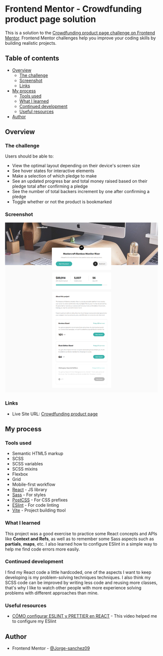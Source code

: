 # Frontend Mentor - Crowdfunding product page solution

This is a solution to the [Crowdfunding product page challenge on Frontend Mentor](https://www.frontendmentor.io/challenges/crowdfunding-product-page-7uvcZe7ZR). Frontend Mentor challenges help you improve your coding skills by building realistic projects.

## Table of contents

- [Overview](#overview)
  - [The challenge](#the-challenge)
  - [Screenshot](#screenshot)
  - [Links](#links)
- [My process](#my-process)
  - [Tools used](#tools-used)
  - [What I learned](#what-i-learned)
  - [Continued development](#continued-development)
  - [Useful resources](#useful-resources)
- [Author](#author)

## Overview

### The challenge

Users should be able to:

- View the optimal layout depending on their device's screen size
- See hover states for interactive elements
- Make a selection of which pledge to make
- See an updated progress bar and total money raised based on their pledge total after confirming a pledge
- See the number of total backers increment by one after confirming a pledge
- Toggle whether or not the product is bookmarked

### Screenshot

![](./screenshot.png)

### Links

- Live Site URL: [Crowdfunding product page](https://your-live-site-url.com)

## My process

### Tools used

- Semantic HTML5 markup
- SCSS
- SCSS variables
- SCSS mixins
- Flexbox
- Grid
- Mobile-first workflow
- [React](https://reactjs.org/) - JS library
- [Sass](https://sass-lang.com/) - For styles
- [PostCSS](https://postcss.org) - For CSS prefixes
- [ESlint](https://eslint.org) - For code linting
- [Vite](https://vitejs.dev) - Project building ttool

### What I learned

This project was a good exercise to practice some React concepts and APIs like **Context and Refs**, as well as to remember some Sass aspects such as **partials**, **maps**, etc.
I also learned how to configure ESlint in a simple way to help me find code errors more easily.

### Continued development

I find my React code a little hardcoded, one of the aspects I want to keep developing is my problem-solving techniques techniques. I also think my SCSS code can be improved by writing less code and reusing more classes, that's why I like to watch other people with more experience solving problems with different approaches than mine.

### Useful resources

- [CÓMO configurar ESLINT y PRETTIER en REACT](https://www.youtube.com/watch?v=3BHXuZvI4FI) - This video helped me to configure my ESlint

## Author

- Frontend Mentor - [@Jorge-sanchez09](https://www.frontendmentor.io/profile/Jorge-sanchez09)
